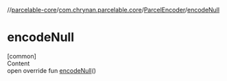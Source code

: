 //[parcelable-core](../../index.md)/[com.chrynan.parcelable.core](../index.md)/[ParcelEncoder](index.md)/[encodeNull](encode-null.md)



# encodeNull  
[common]  
Content  
open override fun [encodeNull](encode-null.md)()  



